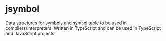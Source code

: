 # jsymbol
Data structures for symbols and symbol table to be used in compilers/interpreters. Written in TypeScript and can be used in TypeScript and JavaScript projects.
